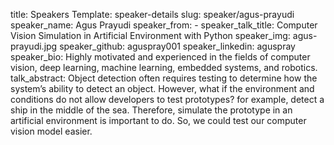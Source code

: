 title: Speakers
Template: speaker-details
slug: speaker/agus-prayudi
speaker_name: Agus Prayudi
speaker_from: -
speaker_talk_title: Computer Vision Simulation in Artificial Environment with Python
speaker_img: agus-prayudi.jpg
speaker_github: aguspray001
speaker_linkedin: aguspray
speaker_bio: Highly motivated and experienced in the fields of computer vision, deep learning, machine learning, embedded systems, and robotics.
talk_abstract: Object detection often requires testing to determine how the system’s ability to detect an object. However, what if the environment and conditions do not allow developers to test prototypes? for example, detect a ship in the middle of the sea. Therefore, simulate the prototype in an artificial environment is important to do. So, we could test our computer vision model easier.